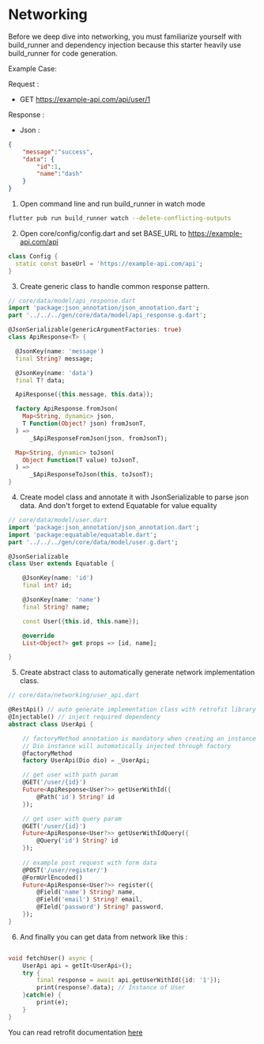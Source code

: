# Networking

Before we deep dive into networking, you must familiarize yourself with build_runner and dependency injection because this starter heavily use build_runner for code generation.

Example Case:

Request :
- GET https://example-api.com/api/user/1

Response :
- Json :
```json
{
    "message":"success",
    "data": {
        "id":1, 
        "name":"dash"
    }
}
```

1. Open command line and run build_runner in watch mode
```bash
flutter pub run build_runner watch --delete-conflicting-outputs
```

2. Open core/config/config.dart and set BASE_URL to https://example-api.com/api
```dart
class Config {
  static const baseUrl = 'https://example-api.com/api';
}
```

3. Create generic class to handle common response pattern.

```dart
// core/data/model/api_response.dart
import 'package:json_annotation/json_annotation.dart';
part '../../../gen/core/data/model/api_response.g.dart';

@JsonSerializable(genericArgumentFactories: true)
class ApiResponse<T> {

  @JsonKey(name: 'message')
  final String? message;

  @JsonKey(name: 'data')
  final T? data;

  ApiResponse({this.message, this.data});

  factory ApiResponse.fromJson(
    Map<String, dynamic> json,
    T Function(Object? json) fromJsonT,
  ) =>
      _$ApiResponseFromJson(json, fromJsonT);

  Map<String, dynamic> toJson(
    Object Function(T value) toJsonT,
  ) =>
      _$ApiResponseToJson(this, toJsonT);
}


```

4. Create model class and annotate it with JsonSerializable to parse json data. And don't forget to extend Equatable for value equality

```dart
// core/data/model/user.dart
import 'package:json_annotation/json_annotation.dart';
import 'package:equatable/equatable.dart';
part '../../../gen/core/data/model/user.g.dart';

@JsonSerializable
class User extends Equatable {

    @JsonKey(name: 'id')
    final int? id;

    @JsonKey(name: 'name')
    final String? name;

    const User({this.id, this.name});

    @override
    List<Object?> get props => [id, name];

}
```

5. Create abstract class to automatically generate network implementation class.

```dart
// core/data/networking/user_api.dart

@RestApi() // auto generate implementation class with retrofit library
@Injectable() // inject required dependency
abstract class UserApi {

    // factoryMethod annotation is mandatory when creating an instance with factory
    // Dio instance will automatically injected through factory
    @factoryMethod
    factory UserApi(Dio dio) = _UserApi;

    // get user with path param
    @GET('/user/{id}')
    Future<ApiResponse<User?>> getUserWithId({
        @Path('id') String? id
    });

    // get user with query param
    @GET('/user/{id}')
    Future<ApiResponse<User?>> getUserWithIdQuery({
        @Query('id') String? id
    });
    
    // example post request with form data
    @POST('/user/register/')
    @FormUrlEncoded()
    Future<ApiResponse<User?>> register({
        @Field('name') String? name,
        @Field('email') String? email,
        @FIeld('password') String? password,   
    });
}

```

6. And finally you can get data from network like this :
```dart

void fetchUser() async {
    UserApi api = getIt<UserApi>();
    try {
        final response = await api.getUserWithId({id: '1'});
        print(response?.data); // Instance of User
    }catch(e) {
        print(e);
    }
}

```
You can read retrofit documentation [here](https://pub.dev/packages/retrofit)